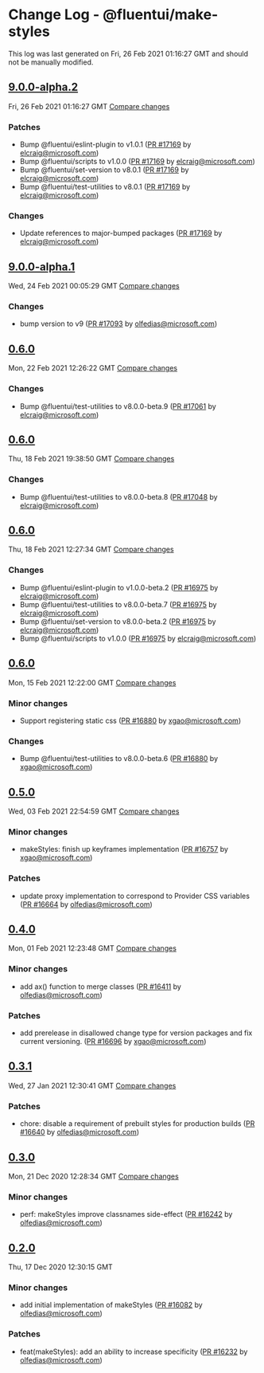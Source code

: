 # Change Log - @fluentui/make-styles

This log was last generated on Fri, 26 Feb 2021 01:16:27 GMT and should not be manually modified.

<!-- Start content -->

## [9.0.0-alpha.2](https://github.com/microsoft/fluentui/tree/@fluentui/make-styles_v9.0.0-alpha.2)

Fri, 26 Feb 2021 01:16:27 GMT 
[Compare changes](https://github.com/microsoft/fluentui/compare/@fluentui/make-styles_v9.0.0-alpha.1..@fluentui/make-styles_v9.0.0-alpha.2)

### Patches

- Bump @fluentui/eslint-plugin to v1.0.1 ([PR #17169](https://github.com/microsoft/fluentui/pull/17169) by elcraig@microsoft.com)
- Bump @fluentui/scripts to v1.0.0 ([PR #17169](https://github.com/microsoft/fluentui/pull/17169) by elcraig@microsoft.com)
- Bump @fluentui/set-version to v8.0.1 ([PR #17169](https://github.com/microsoft/fluentui/pull/17169) by elcraig@microsoft.com)
- Bump @fluentui/test-utilities to v8.0.1 ([PR #17169](https://github.com/microsoft/fluentui/pull/17169) by elcraig@microsoft.com)

### Changes

- Update references to major-bumped packages ([PR #17169](https://github.com/microsoft/fluentui/pull/17169) by elcraig@microsoft.com)

## [9.0.0-alpha.1](https://github.com/microsoft/fluentui/tree/@fluentui/make-styles_v9.0.0-alpha.1)

Wed, 24 Feb 2021 00:05:29 GMT 
[Compare changes](https://github.com/microsoft/fluentui/compare/@fluentui/make-styles_v0.6.0..@fluentui/make-styles_v9.0.0-alpha.1)

### Changes

- bump version to v9 ([PR #17093](https://github.com/microsoft/fluentui/pull/17093) by olfedias@microsoft.com)

## [0.6.0](https://github.com/microsoft/fluentui/tree/@fluentui/make-styles_v0.6.0)

Mon, 22 Feb 2021 12:26:22 GMT 
[Compare changes](https://github.com/microsoft/fluentui/compare/@fluentui/make-styles_v0.6.0..@fluentui/make-styles_v0.6.0)

### Changes

- Bump @fluentui/test-utilities to v8.0.0-beta.9 ([PR #17061](https://github.com/microsoft/fluentui/pull/17061) by elcraig@microsoft.com)

## [0.6.0](https://github.com/microsoft/fluentui/tree/@fluentui/make-styles_v0.6.0)

Thu, 18 Feb 2021 19:38:50 GMT 
[Compare changes](https://github.com/microsoft/fluentui/compare/@fluentui/make-styles_v0.6.0..@fluentui/make-styles_v0.6.0)

### Changes

- Bump @fluentui/test-utilities to v8.0.0-beta.8 ([PR #17048](https://github.com/microsoft/fluentui/pull/17048) by elcraig@microsoft.com)

## [0.6.0](https://github.com/microsoft/fluentui/tree/@fluentui/make-styles_v0.6.0)

Thu, 18 Feb 2021 12:27:34 GMT 
[Compare changes](https://github.com/microsoft/fluentui/compare/@fluentui/make-styles_v0.6.0..@fluentui/make-styles_v0.6.0)

### Changes

- Bump @fluentui/eslint-plugin to v1.0.0-beta.2 ([PR #16975](https://github.com/microsoft/fluentui/pull/16975) by elcraig@microsoft.com)
- Bump @fluentui/test-utilities to v8.0.0-beta.7 ([PR #16975](https://github.com/microsoft/fluentui/pull/16975) by elcraig@microsoft.com)
- Bump @fluentui/set-version to v8.0.0-beta.2 ([PR #16975](https://github.com/microsoft/fluentui/pull/16975) by elcraig@microsoft.com)
- Bump @fluentui/scripts to v1.0.0 ([PR #16975](https://github.com/microsoft/fluentui/pull/16975) by elcraig@microsoft.com)

## [0.6.0](https://github.com/microsoft/fluentui/tree/@fluentui/make-styles_v0.6.0)

Mon, 15 Feb 2021 12:22:00 GMT 
[Compare changes](https://github.com/microsoft/fluentui/compare/@fluentui/make-styles_v0.5.0..@fluentui/make-styles_v0.6.0)

### Minor changes

- Support registering static css ([PR #16880](https://github.com/microsoft/fluentui/pull/16880) by xgao@microsoft.com)

### Changes

- Bump @fluentui/test-utilities to v8.0.0-beta.6 ([PR #16880](https://github.com/microsoft/fluentui/pull/16880) by xgao@microsoft.com)

## [0.5.0](https://github.com/microsoft/fluentui/tree/@fluentui/make-styles_v0.5.0)

Wed, 03 Feb 2021 22:54:59 GMT 
[Compare changes](https://github.com/microsoft/fluentui/compare/@fluentui/make-styles_v0.4.0..@fluentui/make-styles_v0.5.0)

### Minor changes

- makeStyles: finish up keyframes implementation ([PR #16757](https://github.com/microsoft/fluentui/pull/16757) by xgao@microsoft.com)

### Patches

- update proxy implementation to correspond to Provider CSS variables ([PR #16664](https://github.com/microsoft/fluentui/pull/16664) by olfedias@microsoft.com)

## [0.4.0](https://github.com/microsoft/fluentui/tree/@fluentui/make-styles_v0.4.0)

Mon, 01 Feb 2021 12:23:48 GMT 
[Compare changes](https://github.com/microsoft/fluentui/compare/@fluentui/make-styles_v0.3.2-0..@fluentui/make-styles_v0.4.0)

### Minor changes

- add ax() function to merge classes ([PR #16411](https://github.com/microsoft/fluentui/pull/16411) by olfedias@microsoft.com)

### Patches

- add prerelease in disallowed change type for version packages and fix current versioning. ([PR #16696](https://github.com/microsoft/fluentui/pull/16696) by xgao@microsoft.com)

## [0.3.1](https://github.com/microsoft/fluentui/tree/@fluentui/make-styles_v0.3.1)

Wed, 27 Jan 2021 12:30:41 GMT 
[Compare changes](https://github.com/microsoft/fluentui/compare/@fluentui/make-styles_v0.3.0..@fluentui/make-styles_v0.3.1)

### Patches

- chore: disable a requirement of prebuilt styles for production builds ([PR #16640](https://github.com/microsoft/fluentui/pull/16640) by olfedias@microsoft.com)

## [0.3.0](https://github.com/microsoft/fluentui/tree/@fluentui/make-styles_v0.3.0)

Mon, 21 Dec 2020 12:28:34 GMT 
[Compare changes](https://github.com/microsoft/fluentui/compare/@fluentui/make-styles_v0.2.0..@fluentui/make-styles_v0.3.0)

### Minor changes

- perf: makeStyles improve classnames side-effect ([PR #16242](https://github.com/microsoft/fluentui/pull/16242) by olfedias@microsoft.com)

## [0.2.0](https://github.com/microsoft/fluentui/tree/@fluentui/make-styles_v0.2.0)

Thu, 17 Dec 2020 12:30:15 GMT

### Minor changes

- add initial implementation of makeStyles ([PR #16082](https://github.com/microsoft/fluentui/pull/16082) by olfedias@microsoft.com)

### Patches

- feat(makeStyles): add an ability to increase specificity ([PR #16232](https://github.com/microsoft/fluentui/pull/16232) by olfedias@microsoft.com)
